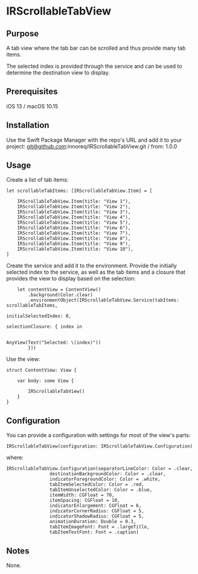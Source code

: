 # IRScrollableTabView

## Purpose

A tab view where the tab bar can be scrolled and thus provide many tab items. 

The selected index is provided through the service and can be used to determine the destination view to display. 

## Prerequisites

iOS 13 / macOS 10.15

## Installation

Use the Swift Package Manager with the repo's URL and add it to your project:
	git@github.com:innoreq/IRScrollableTabView.git / from: 1.0.0

## Usage

Create a list of tab items:

	let scrollableTabItems: [IRScrollableTabView.Item] = [
	
		IRScrollableTabView.Item(title: "View 1"),
		IRScrollableTabView.Item(title: "View 2"),
		IRScrollableTabView.Item(title: "View 3"),
		IRScrollableTabView.Item(title: "View 4"),
		IRScrollableTabView.Item(title: "View 5"),
		IRScrollableTabView.Item(title: "View 6"),
		IRScrollableTabView.Item(title: "View 7"),
		IRScrollableTabView.Item(title: "View 8"),
		IRScrollableTabView.Item(title: "View 9"),
		IRScrollableTabView.Item(title: "View 10"),
	]

Create the service and add it to the environment. Provide the initially selected index to the service, as well as the tab items and a closure that provides the view to display based on the selection:

	
		let contentView = ContentView()
			.background(Color.clear)
			.environmentObject(IRScrollableTabView.Service(tabItems: scrollableTabItems,
														   initialSelectedIndex: 0,
														   selectionClosure: { index in
															
															AnyView(Text("Selected: \(index)"))
			}))
	

Use the view:

	struct ContentView: View {	
	
		var body: some View {
	    
			IRScrollableTabView()
	    }
	}
	
	
## Configuration

You can provide a configuration with settings for most of the view's parts:

	IRScrollableTabView(configuration: IRScrollableTabView.Configuration)
	
where:

	IRScrollableTabView.Configuration(separatorLineColor: Color = .clear,
					destinationBackgroundColor: Color = .clear,
					indicatorForegroundColor: Color = .white,
					tabItemSelectedColor: Color = .red,
					tabItemUnselectedColor: Color = .blue,
					itemWidth: CGFloat = 70,
					itemSpacing: CGFloat = 10,
					indicatorEnlargement: CGFloat = 6,
					indicatorCornerRadius: CGFloat = 5,
					indicatorShadowRadius: CGFloat = 5,
					animationDuration: Double = 0.3,
					tabItemImageFont: Font = .largeTitle,
					tabItemTextFont: Font = .caption)

## Notes

None.

